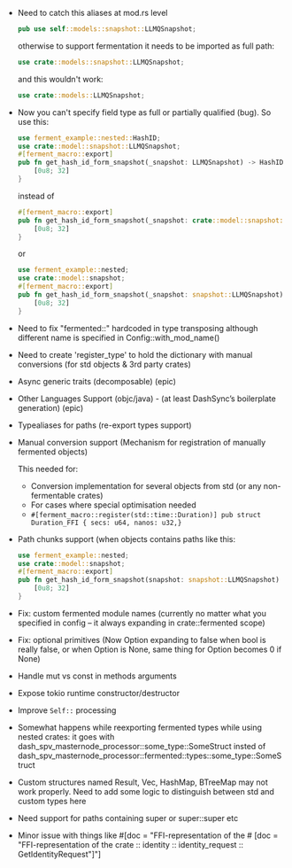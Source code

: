 - Need to catch this aliases at mod.rs level
    ```rust
    pub use self::models::snapshot::LLMQSnapshot;
    ```
    otherwise to support fermentation it needs to be imported as full path:
    ```rust
    use crate::models::snapshot::LLMQSnapshot;
    ```
    and this wouldn't work:
    ```rust
    use crate::models::LLMQSnapshot;
    ```
- Now you can't specify field type as full or partially qualified (bug). So use this:
    ```rust
    use ferment_example::nested::HashID;
    use crate::model::snapshot::LLMQSnapshot;
    #[ferment_macro::export]
    pub fn get_hash_id_form_snapshot(_snapshot: LLMQSnapshot) -> HashID {
        [0u8; 32]
    }
    ```
    instead of
    ```rust
    #[ferment_macro::export]
    pub fn get_hash_id_form_snapshot(_snapshot: crate::model::snapshot::LLMQSnapshot) -> ferment_example::nested::HashID {
        [0u8; 32]
    }
    ```
    or
    ```rust
    use ferment_example::nested;
    use crate::model::snapshot;
    #[ferment_macro::export]
    pub fn get_hash_id_form_snapshot(_snapshot: snapshot::LLMQSnapshot) -> nested::HashID {
        [0u8; 32]
    }
    ```
- Need to fix "fermented::" hardcoded in type transposing although different name is specified in Config::with_mod_name()
- Need to create 'register_type' to hold the dictionary with manual conversions (for std objects & 3rd party crates)
- Async generic traits (decomposable) (epic)
- Other Languages Support (objc/java) - (at least DashSync’s boilerplate generation) (epic)
- Typealiases for paths (re-export types support)
- Manual conversion support (Mechanism for registration of manually fermented objects)

  This needed for:

    - Conversion implementation for several objects from std (or any non-fermentable crates)
    - For cases where special optimisation needed
    - `#[ferment_macro::register(std::time::Duration)] pub struct Duration_FFI { secs: u64, nanos: u32,}`
- Path chunks support (when objects contains paths like this:

    ```rust
    use ferment_example::nested;
    use crate::model::snapshot;
    #[ferment_macro::export]
    pub fn get_hash_id_form_snapshot(snapshot: snapshot::LLMQSnapshot) -> nested::HashID {
        [0u8; 32]
    }
    ```

- Fix: custom fermented module names (currently no matter what you specified in config – it always expanding in crate::fermented scope)
- Fix: optional primitives (Now Option<bool> expanding to false when bool is really false, or when Option is None, same thing for Option<u32> becomes 0 if None)
- Handle mut vs const in methods arguments
- Expose tokio runtime constructor/destructor
- Improve `Self::` processing
- Somewhat happens while reexporting fermented types while using nested crates: it goes with dash_spv_masternode_processor::some_type::SomeStruct insted of dash_spv_masternode_processor::fermented::types::some_type::SomeStruct 
- Custom structures named Result, Vec, HashMap, BTreeMap may not work properly. Need to add some logic to distinguish between std and custom types here
- Need support for paths containing super or super::super etc
- Minor issue with things like #[doc = "FFI-representation of the # [doc = \"FFI-representation of the crate :: identity :: identity_request :: GetIdentityRequest\"]"]
